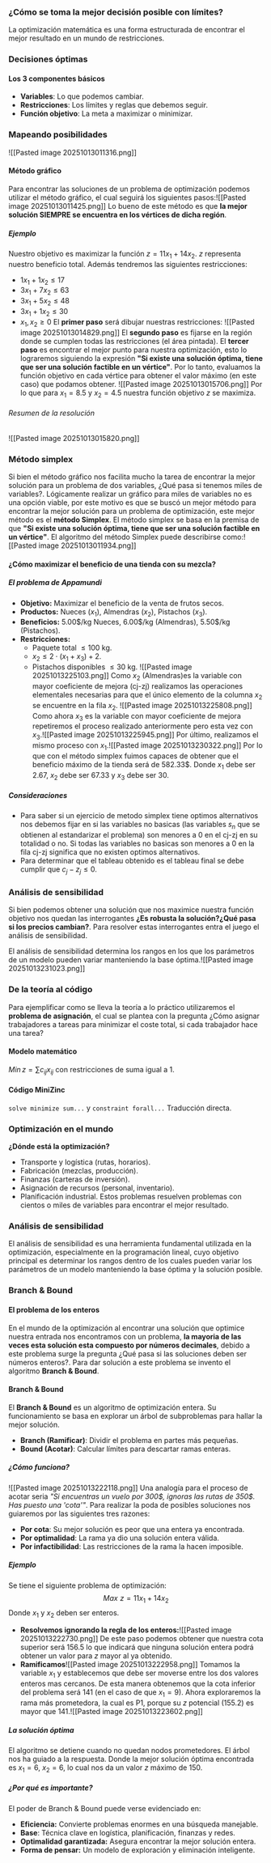 ### ¿Cómo se toma la mejor decisión posible con límites?
La optimización matemática es una forma estructurada de encontrar el mejor resultado en un mundo de restricciones.
### Decisiones óptimas
#### Los 3 componentes básicos
- **Variables**: Lo que podemos cambiar.
- **Restricciones**: Los límites y reglas que debemos seguir.
- **Función objetivo**: La meta a maximizar o minimizar.
### Mapeando posibilidades
![[Pasted image 20251013011316.png]]
#### Método gráfico
Para encontrar las soluciones de un problema de optimización podemos utilizar el método gráfico, el cual seguirá los siguientes pasos:![[Pasted image 20251013011425.png]]
Lo bueno de este método es que **la mejor solución SIEMPRE se encuentra en los vértices de dicha región**.
##### Ejemplo
Nuestro objetivo es maximizar la función $z = 11x_1+14x_2$. $z$ representa nuestro beneficio total. Además tendremos las siguientes restricciones:
- $1x_1+1x_{2}\leq17$
- $3x_{1}+ 7x_{2}\leq63$
- $3x_{1}+ 5x_{2}\leq48$
- $3x_{1}+ 1x_{2}\leq30$
- $x_{1},x_{2}\geq0$
El **primer paso** será dibujar nuestras restricciones:
![[Pasted image 20251013014829.png]]
El **segundo paso** es fijarse en la región donde se cumplen todas las restricciones (el área pintada).
El **tercer paso** es encontrar el mejor punto para nuestra optimización, esto lo lograremos siguiendo la expresión **"Si existe una solución óptima, tiene que ser una solución factible en un vértice"**. Por lo tanto, evaluamos la función objetivo en cada vértice para obtener el valor máximo (en este caso) que podamos obtener.
![[Pasted image 20251013015706.png]]
Por lo que para $x_{1}=8.5$ y $x_2=4.5$ nuestra función objetivo $z$ se maximiza.
###### Resumen de la resolución
![[Pasted image 20251013015820.png]]

### Método simplex
Si bien el método gráfico nos facilita mucho la tarea de encontrar la mejor solución para un problema de dos variables, ¿Qué pasa si tenemos miles de variables?. Lógicamente realizar un gráfico para miles de variables no es una opción viable, por este motivo es que se buscó un mejor método para encontrar la mejor solución para un problema de optimización, este mejor método es el **método Simplex**. El método simplex se basa en la premisa de que **"Si existe una solución óptima, tiene que ser una solución factible en un vértice"**. El algoritmo del método Simplex puede describirse como:![[Pasted image 20251013011934.png]]
#### ¿Cómo maximizar el beneficio de una tienda con su mezcla?
##### El problema de Appamundi
- **Objetivo:** Maximizar el beneficio de la venta de frutos secos.
- **Productos:** Nueces ($x_1$), Almendras ($x_2$), Pistachos ($x_3$).
- **Beneficios:** 5.00\$/kg Nueces, 6.00\$/kg (Almendras), 5.50\$/kg (Pistachos).
- **Restricciones:**
	- Paquete total $\leq 100$ kg.
	- $x_2\leq2\cdot (x_{1}+x_3)+2$.
	- Pistachos disponibles $\leq 30$ kg.
![[Pasted image 20251013225103.png]]
Como $x_2$ (Almendras)es la variable con mayor coeficiente de mejora (cj-zj) realizamos las operaciones elementales necesarias para que el único elemento de la columna $x_2$ se encuentre en la fila $x_2$.
![[Pasted image 20251013225808.png]]
Como ahora $x_3$ es la variable con mayor coeficiente de mejora repetiremos el proceso realizado anteriormente pero esta vez con $x_3$.![[Pasted image 20251013225945.png]]
Por último, realizamos el mismo proceso con $x_1$.![[Pasted image 20251013230322.png]]
Por lo que con el método simplex fuimos capaces de obtener que el beneficio máximo de la tienda será de 582.33$. Donde $x_1$ debe ser $2.67$, $x_2$ debe ser $67.33$ y $x_3$ debe ser $30$.
##### Consideraciones
- Para saber si un ejercicio de metodo simplex tiene optimos alternativos nos debemos fijar en si las variables no basicas (las variables $s_n$ que se obtienen al estandarizar el problema) son menores a 0 en el cj-zj en su totalidad o no. Si todas las variables no basicas son menores a 0 en la fila cj-zj significa que no existen optimos alternativos.
- Para determinar que el tableau obtenido es el tableau final se debe cumplir que $c_j-z_j\leq0$.
### Análisis de sensibilidad
Si bien podemos obtener una solución que nos maximice nuestra función objetivo nos quedan las interrogantes **¿Es robusta la solución?¿Qué pasa si los precios cambian?**. Para resolver estas interrogantes entra el juego el análisis de sensibilidad.

El análisis de sensibilidad determina los rangos en los que los parámetros de un modelo pueden variar manteniendo la base óptima.![[Pasted image 20251013231023.png]]

### De la teoría al código
Para ejemplificar como se lleva la teoría a lo práctico utilizaremos el **problema de asignación**, el cual se plantea con la pregunta ¿Cómo asignar trabajadores a tareas para minimizar el coste total, si cada trabajador hace una tarea?
#### Modelo matemático
$Min\,z = \sum c_{ij}x_{ij}$ con restricciones de suma igual a 1.
#### Código MiniZinc
`solve minimize sum...` y `constraint forall...` Traducción directa.
### Optimización en el mundo
**¿Dónde está la optimización?**
- Transporte y logística (rutas, horarios).
- Fabricación (mezclas, producción).
- Finanzas (carteras de inversión).
- Asignación de recursos (personal, inventario).
- Planificación industrial.
Estos problemas resuelven problemas con cientos o miles de variables para encontrar el mejor resultado.
### Análisis de sensibilidad
El análisis de sensibilidad es una herramienta fundamental utilizada en la optimización, especialmente en la programación lineal, cuyo objetivo principal es determinar los rangos dentro de los cuales pueden variar los parámetros de un modelo manteniendo la base óptima y la solución posible.
### Branch & Bound
#### El problema de los enteros
En el mundo de la optimización al encontrar una solución que optimice nuestra entrada nos encontramos con un problema, **la mayoria de las veces esta solución esta compuesto por números decimales**, debido a este problema surge la pregunta ¿Qué pasa si las soluciones deben ser números enteros?. Para dar solución a este problema se invento el algoritmo **Branch & Bound**.
#### Branch & Bound
El **Branch & Bound** es un algoritmo de optimización entera. Su funcionamiento se basa en explorar un árbol de subproblemas para hallar la mejor solución.
- **Branch (Ramificar)**: Dividir el problema en partes más pequeñas.
- **Bound (Acotar)**: Calcular límites para descartar ramas enteras.
##### ¿Cómo funciona?
![[Pasted image 20251013222118.png]]
Una analogía para el proceso de acotar seria *"Si encuentras un vuelo por 300\$, ignoras las rutas de 350\$. Has puesto una 'cota'"*. Para realizar la poda de posibles soluciones nos guiaremos por las siguientes tres razones:
- **Por cota**: Su mejor solución es peor que una entera ya encontrada.
- **Por optimalidad**: La rama ya dio una solución entera válida.
- **Por infactibilidad**: Las restricciones de la rama la hacen imposible.
##### Ejemplo
Se tiene el siguiente problema de optimización: $$Max\,\,z = 11x_1+14x_2$$Donde $x_1$ y $x_2$ deben ser enteros.
- **Resolvemos ignorando la regla de los enteros:**![[Pasted image 20251013222730.png]]
De este paso podemos obtener que nuestra cota superior será $156.5$ lo que indicará que ninguna solución entera podrá obtener un valor para $z$ mayor al ya obtenido.
- **Ramificamos**![[Pasted image 20251013222958.png]]
Tomamos la variable $x_1$ y establecemos que debe ser moverse entre los dos valores enteros mas cercanos. De esta manera obtenemos que la cota inferior del problema será $141$ (en el caso de que $x_1=9$). Ahora exploraremos la rama más prometedora, la cual es P1, porque su $z$ potencial ($155.2$) es mayor que $141$.![[Pasted image 20251013223602.png]]
##### La solución óptima
El algoritmo se detiene cuando no quedan nodos prometedores. El árbol nos ha guiado a la respuesta. Donde la mejor solución óptima encontrada es $x_{1}= 6$, $x_2=6$, lo cual nos da un valor $z$ máximo de $150$.
##### ¿Por qué es importante?
El poder de Branch & Bound puede verse evidenciado en:
- **Eficiencia:** Convierte problemas enormes en una búsqueda manejable.
- **Base**: Técnica clave en logística, planificación, finanzas y redes.
- **Optimalidad garantizada:** Asegura encontrar la mejor solución entera.
- **Forma de pensar:** Un modelo de exploración y eliminación inteligente.
